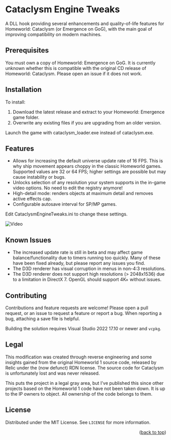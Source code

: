 # Cataclysm Engine Tweaks

A DLL hook providing several enhancements and quality-of-life features for Homeworld: Cataclysm (or Emergence on GoG), with the main goal of improving compatibility on modern machines.

## Prerequisites

You must own a copy of Homeworld: Emergence on GoG. It is currently unknown whether this is compatible with the original CD release of Homeworld: Cataclysm. Please open an issue if it does not work.

## Installation

To install:

1. Download the latest release and extract to your Homeworld: Emergence game folder.
2. Overwrite any existing files if you are upgrading from an older version.

Launch the game with cataclysm_loader.exe instead of cataclysm.exe.

## Features
- Allows for increasing the default universe update rate of 16 FPS. This is why ship movement appears choppy in the classic Homeworld games. Supported values are 32 or 64 FPS; higher settings are possible but may cause instability or bugs.
- Unlocks selection of any resolution your system supports in the in-game video options. No need to edit the registry anymore!
- High-detail mode: renders objects at maximum detail and removes active effects cap.
- Configurable autosave interval for SP/MP games.

Edit CataclysmEngineTweaks.ini to change these settings.

![Video](https://github.com/ncblakely/CataclysmEngineTweaks/assets/4529049/a8a97d71-01a8-48cc-8e22-cd200a6ab0b2)


## Known Issues

* The increased update rate is still in beta and may affect game balance/functionality due to timers running too quickly. Many of these have been fixed already, but please report any issues you find.
* The D3D renderer has visual corruption in menus in non-4:3 resolutions.
* The D3D renderer does not support high resolutions (> 2048x1536) due to a limitation in DirectX 7. OpenGL should support 4K+ without issues.

## Contributing

Contributions and feature requests are welcome! Please open a pull request, or an issue to request a feature or report a bug. When reporting a bug, attaching a save file is helpful.

Building the solution requires Visual Studio 2022 17.10 or newer and `vcpkg`.

## Legal

This modification was created through reverse engineering and some insights gained from the original Homeworld 1 source code, released by Relic under the (now defunct) RDN license.
The source code for Cataclysm is unfortunately lost and was never released.

This puts the project in a legal gray area, but I've published this since other projects based on the Homeworld 1 code have not been taken down. It is up to the IP owners to object. All ownership of the code belongs to them.

## License

Distributed under the MIT License. See `LICENSE` for more information.

<p align="right">(<a href="#readme-top">back to top</a>)</p>

